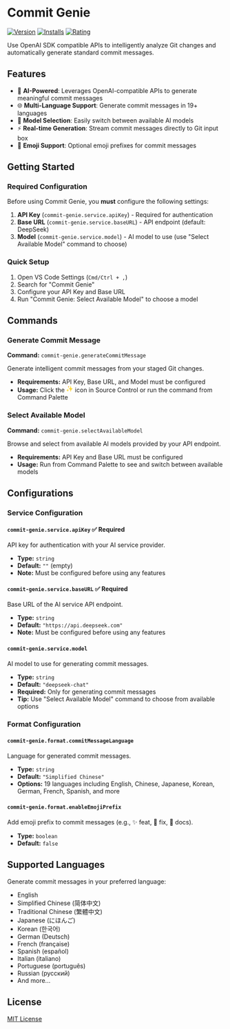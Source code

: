 # Commit Genie

[![Version](https://img.shields.io/visual-studio-marketplace/v/joygqz.commit-genie?style=flat-square&logo=visual-studio-code&label=VS%20Code%20Marketplace)](https://marketplace.visualstudio.com/items?itemName=joygqz.commit-genie)
[![Installs](https://img.shields.io/visual-studio-marketplace/i/joygqz.commit-genie?style=flat-square)](https://marketplace.visualstudio.com/items?itemName=joygqz.commit-genie)
[![Rating](https://img.shields.io/visual-studio-marketplace/r/joygqz.commit-genie?style=flat-square)](https://marketplace.visualstudio.com/items?itemName=joygqz.commit-genie)

Use OpenAI SDK compatible APIs to intelligently analyze Git changes and automatically generate standard commit messages.

## Features

- 🤖 **AI-Powered**: Leverages OpenAI-compatible APIs to generate meaningful commit messages
- 🌐 **Multi-Language Support**: Generate commit messages in 19+ languages
- 🔄 **Model Selection**: Easily switch between available AI models
- ⚡ **Real-time Generation**: Stream commit messages directly to Git input box
- 🎨 **Emoji Support**: Optional emoji prefixes for commit messages

## Getting Started

### Required Configuration

Before using Commit Genie, you **must** configure the following settings:

1. **API Key** (`commit-genie.service.apiKey`) - Required for authentication
2. **Base URL** (`commit-genie.service.baseURL`) - API endpoint (default: DeepSeek)
3. **Model** (`commit-genie.service.model`) - AI model to use (use "Select Available Model" command to choose)

### Quick Setup

1. Open VS Code Settings (`Cmd/Ctrl + ,`)
2. Search for "Commit Genie"
3. Configure your API Key and Base URL
4. Run "Commit Genie: Select Available Model" to choose a model

## Commands

### Generate Commit Message

**Command:** `commit-genie.generateCommitMessage`

Generate intelligent commit messages from your staged Git changes.

- **Requirements:** API Key, Base URL, and Model must be configured
- **Usage:** Click the <img src="images/logo.png" width="16" height="16" /> icon in Source Control or run the command from Command Palette

### Select Available Model

**Command:** `commit-genie.selectAvailableModel`

Browse and select from available AI models provided by your API endpoint.

- **Requirements:** API Key and Base URL must be configured
- **Usage:** Run from Command Palette to see and switch between available models

## Configurations

### Service Configuration

#### `commit-genie.service.apiKey` ✅ Required

API key for authentication with your AI service provider.

- **Type:** `string`
- **Default:** `""` (empty)
- **Note:** Must be configured before using any features

#### `commit-genie.service.baseURL` ✅ Required

Base URL of the AI service API endpoint.

- **Type:** `string`
- **Default:** `"https://api.deepseek.com"`
- **Note:** Must be configured before using any features

#### `commit-genie.service.model`

AI model to use for generating commit messages.

- **Type:** `string`
- **Default:** `"deepseek-chat"`
- **Required:** Only for generating commit messages
- **Tip:** Use "Select Available Model" command to choose from available options

### Format Configuration

#### `commit-genie.format.commitMessageLanguage`

Language for generated commit messages.

- **Type:** `string`
- **Default:** `"Simplified Chinese"`
- **Options:** 19 languages including English, Chinese, Japanese, Korean, German, French, Spanish, and more

#### `commit-genie.format.enableEmojiPrefix`

Add emoji prefix to commit messages (e.g., ✨ feat, 🐛 fix, 📝 docs).

- **Type:** `boolean`
- **Default:** `false`

## Supported Languages

Generate commit messages in your preferred language:

- English
- Simplified Chinese (简体中文)
- Traditional Chinese (繁體中文)
- Japanese (にほんご)
- Korean (한국어)
- German (Deutsch)
- French (française)
- Spanish (español)
- Italian (italiano)
- Portuguese (português)
- Russian (русский)
- And more...

## License

[MIT License](LICENSE)

